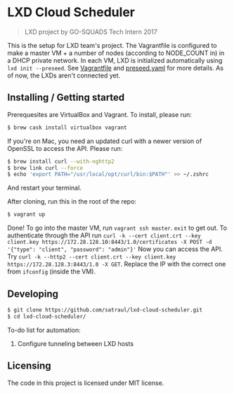 # LXD Cloud Scheduler
>LXD project by GO-SQUADS Tech Intern 2017

This is the setup for LXD team's project.
The Vagrantfile is configured to make a master VM + a number of nodes (according to NODE_COUNT in) in a DHCP private network.
In each VM, LXD is initialized automatically using ```lxd init --preseed```.
See [Vagrantfile](Vagrantfile) and [preseed.yaml](preseed.yaml) for more details.
As of now, the LXDs aren't connected yet.

## Installing / Getting started

Prerequesites are VirtualBox and Vagrant. To install, please run:
```bash
$ brew cask install virtualbox vagrant
```
If you're on Mac, you need an updated curl with a newer version of OpenSSL to access the API.
Please run:
```bash
$ brew install curl --with-nghttp2
$ brew link curl --force
$ echo 'export PATH="/usr/local/opt/curl/bin:$PATH"' >> ~/.zshrc
```
And restart your terminal.

After cloning, run this in the root of the repo:
```bash
$ vagrant up
```
Done! To go into the master VM, run ```vagrant ssh master```. ```exit``` to get out.
To authenticate through the API run ```curl -k --cert client.crt --key client.key https://172.28.128.10:8443/1.0/certificates -X POST -d '{"type": "client", "password": "admin"}'```
Now you can access the API. Try ```curl -k --http2 --cert client.crt --key client.key https://172.28.128.3:8443/1.0 -X GET```.
Replace the IP with the correct one from ```ifconfig``` (inside the VM).

## Developing

```bash
$ git clone https://github.com/satraul/lxd-cloud-scheduler.git
$ cd lxd-cloud-scheduler/
```

To-do list for automation:
1. Configure tunneling between LXD hosts

## Licensing

The code in this project is licensed under MIT license.
